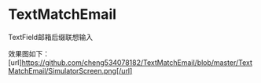 # TextMatchEmail
TextField邮箱后缀联想输入

效果图如下：
[url]https://github.com/cheng534078182/TextMatchEmail/blob/master/TextMatchEmail/SimulatorScreen.png[/url]
